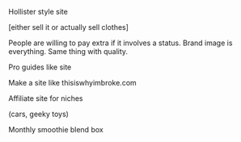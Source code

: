 Hollister style site
  
  [either sell it or actually sell clothes]

People are willing to pay extra if it involves a status. Brand image is everything. Same thing with quality.

Pro guides like site

Make a site like thisiswhyimbroke.com

Affiliate site for niches 

(cars, geeky toys)

Monthly smoothie blend box
